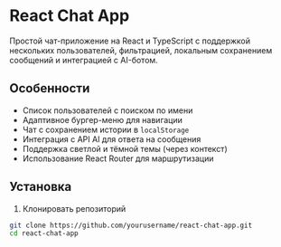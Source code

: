 # React Chat App

Простой чат-приложение на React и TypeScript с поддержкой нескольких пользователей, фильтрацией, локальным сохранением сообщений и интеграцией с AI-ботом.

## Особенности

- Список пользователей с поиском по имени
- Адаптивное бургер-меню для навигации
- Чат с сохранением истории в `localStorage`
- Интеграция с API AI для ответа на сообщения
- Поддержка светлой и тёмной темы (через контекст)
- Использование React Router для маршрутизации

## Установка

1. Клонировать репозиторий

```bash
git clone https://github.com/yourusername/react-chat-app.git
cd react-chat-app
